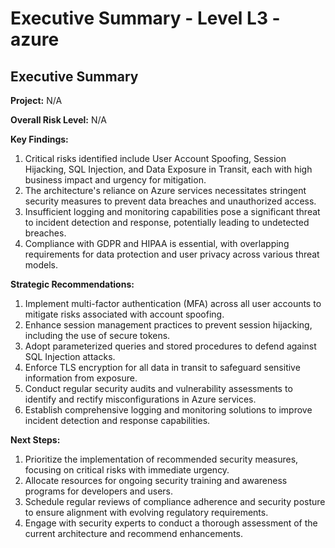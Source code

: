 # Executive Summary - Level L3 - azure

## Executive Summary

**Project:** N/A

**Overall Risk Level:** N/A

**Key Findings:**
1. Critical risks identified include User Account Spoofing, Session Hijacking, SQL Injection, and Data Exposure in Transit, each with high business impact and urgency for mitigation.
2. The architecture's reliance on Azure services necessitates stringent security measures to prevent data breaches and unauthorized access.
3. Insufficient logging and monitoring capabilities pose a significant threat to incident detection and response, potentially leading to undetected breaches.
4. Compliance with GDPR and HIPAA is essential, with overlapping requirements for data protection and user privacy across various threat models.

**Strategic Recommendations:**
1. Implement multi-factor authentication (MFA) across all user accounts to mitigate risks associated with account spoofing.
2. Enhance session management practices to prevent session hijacking, including the use of secure tokens.
3. Adopt parameterized queries and stored procedures to defend against SQL Injection attacks.
4. Enforce TLS encryption for all data in transit to safeguard sensitive information from exposure.
5. Conduct regular security audits and vulnerability assessments to identify and rectify misconfigurations in Azure services.
6. Establish comprehensive logging and monitoring solutions to improve incident detection and response capabilities.

**Next Steps:**
1. Prioritize the implementation of recommended security measures, focusing on critical risks with immediate urgency.
2. Allocate resources for ongoing security training and awareness programs for developers and users.
3. Schedule regular reviews of compliance adherence and security posture to ensure alignment with evolving regulatory requirements.
4. Engage with security experts to conduct a thorough assessment of the current architecture and recommend enhancements.

